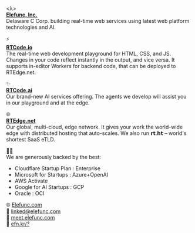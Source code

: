 <λ><br>
[**Elefunc, Inc.**](//Elefunc.com)<br>
Delaware C Corp. building real-time web services using latest web platform technologies and AI.

⚡️<br>
[**RTCode.io**](//RTCode.io)<br>
The real-time web development playground for HTML, CSS, and JS. Changes in your code reflect instantly in the output, and vice versa. It supports in-editor Workers for backend code, that can be deployed to RTEdge.net.

✨<br>
[**RTCode.ai**](//RTCode.ai)<br>
Our brand-new AI services offering. The agents we develop will assist you in our playground and at the edge.

🌐<br>
[**RTEdge.net**](//RTEdge.net)<br>
Our global, multi-cloud, edge network. It gives your work the world-wide edge with distributed hosting that auto-scales. We also run 𝗿𝘁.𝗵𝘁 – world's shortest SaaS eTLD.


🤝🏻<br>
We are generously backed by the best:
- Cloudflare Startup Plan : Enterprise
- Microsoft for Startups : Azure+OpenAI
- AWS Activate
- Google for AI Startups : GCP
- Oracle : OCI


🌐 [Elefunc.com](//Elefunc.com)<br>
📧 linked@elefunc.com<br>
📅 [meet.elefunc.com](//meet.elefunc.com)<br>
🔗 [efn.kr/?](//efn.kr/?)<br>
